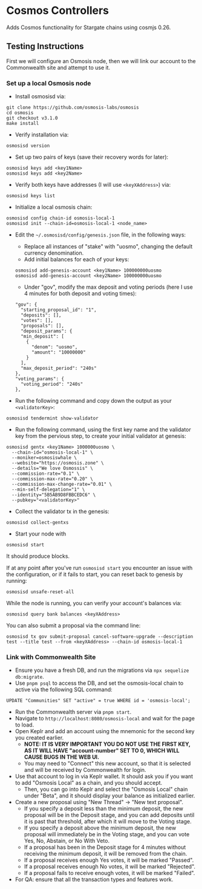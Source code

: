 # Cosmos Controllers

Adds Cosmos functionality for Stargate chains using cosmjs 0.26.

## Testing Instructions

First we will configure an Osmosis node, then we will link our account to the Commonwealth site and attempt to use it.

### Set up a local Osmosis node

- Install osmosisd via:

```
git clone https://github.com/osmosis-labs/osmosis
cd osmosis
git checkout v3.1.0
make install
```

- Verify installation via:

```
osmosisd version
```

- Set up two pairs of keys (save their recovery words for later):

```
osmosisd keys add <key1Name>
osmosisd keys add <key2Name>
```

- Verify both keys have addresses (I will use `<keyXAddress>`) via:

```
osmosisd keys list
```

- Initialize a local osmosis chain:

```
osmosisd config chain-id osmosis-local-1
osmosisd init --chain-id=osmosis-local-1 <node_name>
```

- Edit the `~/.osmosisd/config/genesis.json` file, in the following ways:
    - Replace all instances of "stake" with "uosmo", changing the default currency denomination.
    - Add initial balances for each of your keys:
  ```
  osmosisd add-genesis-account <key1Name> 100000000uosmo
  osmosisd add-genesis-account <key2Name> 100000000uosmo
  ```

    - Under "gov", modify the max deposit and voting periods (here I use 4 minutes for both deposit and voting times):
  ```
  "gov": {
    "starting_proposal_id": "1",
    "deposits": [],
    "votes": [],
    "proposals": [],
    "deposit_params": {
    "min_deposit": [
      {
        "denom": "uosmo",
        "amount": "10000000"
      }
    ],
    "max_deposit_period": "240s"
  },
  "voting_params": {
    "voting_period": "240s"
  },
  ```

- Run the following command and copy down the output as your `<validatorKey>`:

```
osmosisd tendermint show-validator
```

- Run the following command, using the first key name and the validator key from the pervious step, to create your
  initial validator at genesis:

```
osmosisd gentx <key1Name> 1000000uosmo \
  --chain-id="osmosis-local-1" \
  --moniker=osmosiswhale \
  --website="https://osmosis.zone" \
  --details="We love Osmossis" \
  --commission-rate="0.1" \
  --commission-max-rate="0.20" \
  --commission-max-change-rate="0.01" \
  --min-self-delegation="1" \
  --identity="5B5AB9D8FBBCEDC6" \
  --pubkey="<validatorKey>"
```

- Collect the validator tx in the genesis:

```
osmosisd collect-gentxs
```

- Start your node with

```
osmosisd start
```

It should produce blocks.

If at any point after you've run `osmosisd start` you encounter an issue with the configuration, or if it fails to
start, you can reset back to genesis by running:

```
osmosisd unsafe-reset-all
```

While the node is running, you can verify your account's balances via:

```
osmosisd query bank balances <keyXAddress>
```

You can also submit a proposal via the command line:

```
osmosisd tx gov submit-proposal cancel-software-upgrade --description test --title test --from <keyXAddress> --chain-id osmosis-local-1
```

### Link with Commonwealth Site

- Ensure you have a fresh DB, and run the migrations via `npx sequelize db:migrate`.
- Use `pnpm psql` to access the DB, and set the osmosis-local chain to active via the following SQL command:

```
UPDATE "Communities" SET "active" = true WHERE id = 'osmosis-local';
```

- Run the Commonwealth server via `pnpm start`.
- Navigate to `http://localhost:8080/osmosis-local` and wait for the page to load.
- Open Keplr and add an account using the mnemonic for the second key you created earlier.
    - **NOTE: IT IS VERY IMPORTANT YOU DO NOT USE THE FIRST KEY, AS IT WILL HAVE "account-number" SET TO 0, WHICH WILL
      CAUSE BUGS IN THE WEB UI.**
    - You may need to "Connect" this new account, so that it is selected and will be received by Commonwealth for login.
- Use that account to log in via Keplr wallet. It should ask you if you want to add "Osmosis Local" as a chain, and you
  should accept.
    - Then, you can go into Keplr and select the "Osmosis Local" chain under "Beta", and it should display your balance
      as initialized earlier.
- Create a new proposal using "New Thread" -> "New text proposal".
    - If you specify a deposit less than the minimum deposit, the new proposal will be in the Deposit stage, and you can
      add deposits until it is past that threshold, after which it will move to the Voting stage.
    - If you specify a deposit above the minimum deposit, the new proposal will immediately be in the Voting stage, and
      you can vote Yes, No, Abstain, or No With Veto.
    - If a proposal has been in the Deposit stage for 4 minutes without receiving the minimum deposit, it will be
      removed from the chain.
    - If a proposal receives enough Yes votes, it will be marked "Passed".
    - If a proposal receives enough No votes, it will be marked "Rejected".
    - If a proposal fails to receive enough votes, it will be marked "Failed".
- For QA: ensure that all the transaction types and features work.